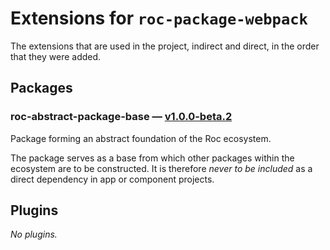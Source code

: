 # Extensions for `roc-package-webpack`

The extensions that are used in the project, indirect and direct, in the order that they were added.

## Packages
### roc-abstract-package-base — [v1.0.0-beta.2](https://www.npmjs.com/package/roc-abstract-package-base)
Package forming an abstract foundation of the Roc ecosystem.

The package serves as a base from which other packages within the ecosystem are to be constructed.
It is therefore _never to be included_ as a direct dependency in app or component projects.

## Plugins
_No plugins._
